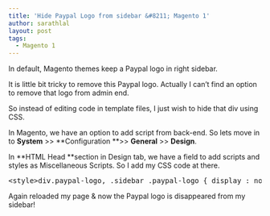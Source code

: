 ```yaml
---
title: 'Hide Paypal Logo from sidebar &#8211; Magento 1'
author: sarathlal
layout: post
tags:
  - Magento 1
---
```

In default, Magento themes keep a Paypal logo in right sidebar.

It is little bit tricky to remove this Paypal logo. Actually I can&#8217;t find an option to remove that logo from admin end.

So instead of editing code in template files, I just wish to hide that div using CSS.

In Magento, we have an option to add script from back-end. So lets move in to **System** >> **Configuration **>> **General** >> **Design**.

In **HTML Head **section in Design tab, we have a field to add scripts and styles as Miscellaneous Scripts. So I add my CSS code at there.

<pre>&lt;style&gt;div.paypal-logo, .sidebar .paypal-logo { display : none; } &lt;/style&gt;</pre>

Again reloaded my page & now the Paypal logo is disappeared from my sidebar!
